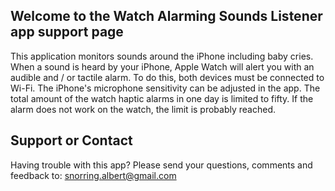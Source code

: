 ## Welcome to the Watch Alarming Sounds Listener app support page
This application monitors sounds around the iPhone including baby cries. When a sound is heard by your iPhone, Apple Watch will alert you with an audible and / or tactile alarm. To do this, both devices must be connected to Wi-Fi. The iPhone's microphone sensitivity can be adjusted in the app. The total amount of the watch haptic alarms in one day is limited to fifty. If the alarm does not work on the watch, the limit is probably reached.



## Support or Contact
Having trouble with this app? Please send your questions, comments and feedback to: snorring.albert@gmail.com

